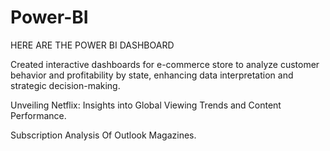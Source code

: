 # Power-BI
HERE ARE THE POWER BI DASHBOARD



Created interactive dashboards for e-commerce store to analyze customer behavior and profitability by state, enhancing data interpretation and strategic decision-making.

Unveiling Netflix: Insights into Global Viewing Trends and Content Performance.

Subscription Analysis Of Outlook Magazines.
